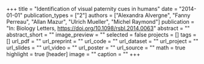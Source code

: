 +++
title = "Identification of visual paternity cues in humans"
date = "2014-01-01"
publication_types = ["2"]
authors = ["Alexandra Alvergne", "Fanny Perreau", "Allan Mazur", "Ulrich Mueller", "Michel Raymond"]
publication = "In: Biology Letters, https://doi.org/10.1098/rsbl.2014.0063"
abstract = ""
abstract_short = ""
image_preview = ""
selected = false
projects = []
tags = []
url_pdf = ""
url_preprint = ""
url_code = ""
url_dataset = ""
url_project = ""
url_slides = ""
url_video = ""
url_poster = ""
url_source = ""
math = true
highlight = true
[header]
image = ""
caption = ""
+++
